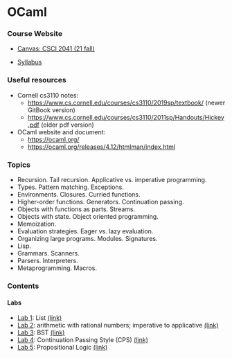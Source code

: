 # OCaml

### Course Website
- [Canvas: CSCI 2041 (21 fall)](https://canvas.umn.edu/courses/268617)

- [Syllabus](https://canvas.umn.edu/courses/268617/files/23086692?module_item_id=6824272&fd_cookie_set=1)

### Useful resources
- Cornell cs3110 notes:
  - <https://www.cs.cornell.edu/courses/cs3110/2019sp/textbook/> (newer GitBook version) 
  - <https://www.cs.cornell.edu/courses/cs3110/2011sp/Handouts/Hickey.pdf> (older pdf version)
- OCaml website and document:
  - <https://ocaml.org/> 
  - <https://ocaml.org/releases/4.12/htmlman/index.html>
 
 ### Topics
 - Recursion. Tail recursion. Applicative vs. imperative programming. 
 - Types. Pattern matching. Exceptions. 
 - Environments. Closures. Curried functions. 
 - Higher-order functions. Generators. Continuation passing. 
 - Objects with functions as parts. Streams.
 - Objects with state. Object oriented programming. 
 - Memoization. 
 - Evaluation strategies. Eager vs. lazy evaluation. 
 - Organizing large programs. Modules. Signatures. 
 - Lisp.
 - Grammars. Scanners. 
 - Parsers. Interpreters. 
 - Metaprogramming. Macros. 

### Contents
#### Labs
- [Lab 1](/labs/lab1): List [(link)](https://canvas.umn.edu/courses/268617/files/22902169?module_item_id=6797499&fd_cookie_set=1)
- [Lab 2](/labs/lab2.ml): arithmetic with rational numbers; imperative to applicative [(link)](https://canvas.umn.edu/courses/268617/files/23068240?module_item_id=6822373&fd_cookie_set=1)
- [Lab 3](/labs/lab3.ml): BST [(link)](https://canvas.umn.edu/courses/268617/files/23241602?module_item_id=6843004&fd_cookie_set=1)
- [Lab 4](/labs/lab4.ml): Continuation Passing Style (CPS) [(link)](https://canvas.umn.edu/courses/268617/files/23424036?module_item_id=6862510&fd_cookie_set=1)
- [Lab 5](/labs/lab5.ml): Propositional Logic [(link)](https://canvas.umn.edu/courses/268617/files/23621472?module_item_id=6887704&fd_cookie_set=1)
